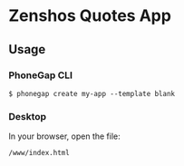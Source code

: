 # Zenshos Quotes App

## Usage

### PhoneGap CLI

    $ phonegap create my-app --template blank

### Desktop

In your browser, open the file:

    /www/index.html


